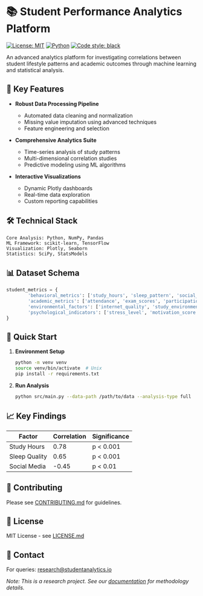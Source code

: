 # 📚 Student Performance Analytics Platform

[![License: MIT](https://img.shields.io/badge/License-MIT-yellow.svg)](https://opensource.org/licenses/MIT)
[![Python](https://img.shields.io/badge/python-v3.8%2B-blue)](https://www.python.org/)
[![Code style: black](https://img.shields.io/badge/code%20style-black-000000.svg)](https://github.com/psf/black)

An advanced analytics platform for investigating correlations between student lifestyle patterns and academic outcomes through machine learning and statistical analysis.

## 🎯 Key Features

- **Robust Data Processing Pipeline**
    - Automated data cleaning and normalization
    - Missing value imputation using advanced techniques
    - Feature engineering and selection

- **Comprehensive Analytics Suite**
    - Time-series analysis of study patterns
    - Multi-dimensional correlation studies
    - Predictive modeling using ML algorithms

- **Interactive Visualizations**
    - Dynamic Plotly dashboards
    - Real-time data exploration
    - Custom reporting capabilities

## 🛠️ Technical Stack

```text
Core Analysis: Python, NumPy, Pandas
ML Framework: scikit-learn, TensorFlow
Visualization: Plotly, Seaborn
Statistics: SciPy, StatsModels
```

## 📊 Dataset Schema

```python
student_metrics = {
        'behavioral_metrics': ['study_hours', 'sleep_pattern', 'social_media_usage'],
        'academic_metrics': ['attendance', 'exam_scores', 'participation'],
        'environmental_factors': ['internet_quality', 'study_environment'],
        'psychological_indicators': ['stress_level', 'motivation_score']
}
```

## 🚀 Quick Start

1. **Environment Setup**
     ```bash
     python -m venv venv
     source venv/bin/activate  # Unix
     pip install -r requirements.txt
     ```

2. **Run Analysis**
     ```bash
     python src/main.py --data-path /path/to/data --analysis-type full
     ```

## 📈 Key Findings

| Factor | Correlation | Significance |
|--------|------------|--------------|
| Study Hours | 0.78 | p < 0.001 |
| Sleep Quality | 0.65 | p < 0.001 |
| Social Media | -0.45 | p < 0.01 |

## 🤝 Contributing

Please see [CONTRIBUTING.md](CONTRIBUTING.md) for guidelines.

## 📝 License

MIT License - see [LICENSE.md](LICENSE.md)

## 📧 Contact

For queries: research@studentanalytics.io

*Note: This is a research project. See our [documentation](docs/index.md) for methodology details.*